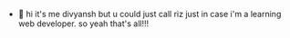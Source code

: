 - 👋 hi it's me divyansh but u could 
just call riz just in case i'm a learning web developer.
so yeah that's all!!!

<!---
divyansh10055/divyansh10055 is a ✨ special ✨ repository because its `README.md` (this file) appears on your GitHub profile.
You can click the Preview link to take a look at your changes.
--->
